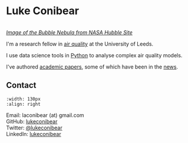 # Luke Conibear

```{image} images/bubble_nebula_crop.jpg
```
[*Image of the Bubble Nebula from NASA Hubble Site*](https://hubblesite.org/contents/media/images/2016/13/3725-Image.html)  


I'm a research fellow in [air quality](/airpollution) at the University of Leeds.  

I use data science tools in [Python](/software) to analyse complex air quality models.  

I've authored [academic papers](/publications), some of which have been in the [news](/news).  

## Contact

```{image} images/LukeConibear.jpg
:width: 130px
:align: right
```

Email: laconibear (at) gmail.com  
GitHub: [lukeconibear](https://github.com/lukeconibear)  
Twitter: [@lukeconibear](https://twitter.com/lukeconibear)  
LinkedIn: [lukeconibear](https://www.linkedin.com/in/lukeconibear/)  

